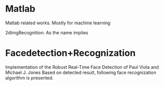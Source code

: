 # Matlab
Matlab related works.
Mostly for machine learning

2dImgRecognition: As the name implies
# Facedetection+Recognization
Implementation of the Robust Real-Time Face Detection of Paul Viola and Michael J. Jones
Based on detected result, following face recognization algorithm is presented.
